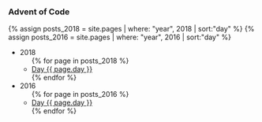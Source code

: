 ### Advent of Code

{% assign posts_2018 = site.pages | where: "year", 2018 | sort:"day" %}
{% assign posts_2016 = site.pages | where: "year", 2016 | sort:"day" %}
<ul>
    <li>2018
        <ul>
            {% for page in posts_2018 %}
                <li><a href="{{ page.url | relative_url }}">Day {{ page.day }}</a></li>
            {% endfor %}
        </ul>
    </li>
    <li>2016
        <ul>
            {% for page in posts_2016 %}
                <li><a href="{{ page.url | relative_url }}">Day {{ page.day }}</a></li>
            {% endfor %}
        </ul>
    </li>
</ul>

<!-- - [2018]({{ "/2018/day/1" | relative_url }}) -->

